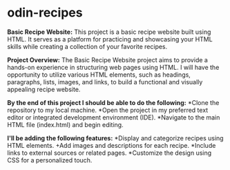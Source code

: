 # odin-recipes

**Basic Recipe Website:**
This project is a basic recipe website built using HTML. It serves as a platform for practicing and showcasing your HTML skills while creating a collection of your favorite recipes.

**Project Overview:**
The Basic Recipe Website project aims to provide a hands-on experience in structuring web pages using HTML. I will have the opportunity to utilize various HTML elements, such as headings, paragraphs, lists, images, and links, to build a functional and visually appealing recipe website.


**By the end of this project I should be able to do the following:**
*Clone the repository to my local machine.
*Open the project in my preferred text editor or integrated development environment (IDE).
*Navigate to the main HTML file (index.html) and begin editing.

**I'll be adding the following features:**
*Display and categorize recipes using HTML elements.
+Add images and descriptions for each recipe.
*Include links to external sources or related pages.
*Customize the design using CSS for a personalized touch.
